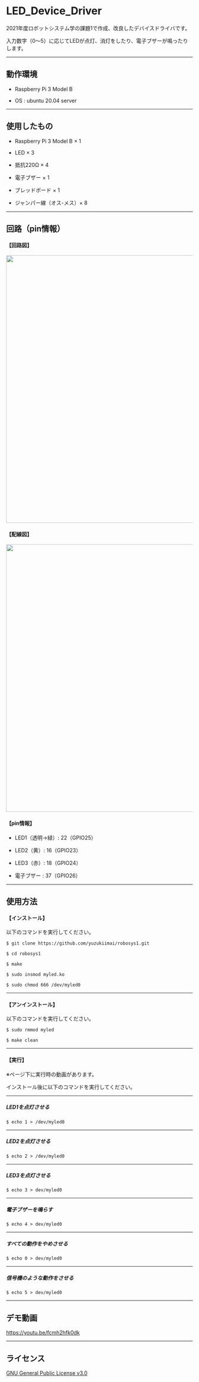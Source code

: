 # LED_Device_Driver
2021年度ロボットシステム学の課題1で作成、改良したデバイスドライバです。

入力数字（0～5）に応じてLEDが点灯、消灯をしたり、電子ブザーが鳴ったりします。

___


## 動作環境

- Raspberry Pi 3 Model B

- OS  :  ubuntu 20.04 server
 
___

## 使用したもの
- Raspberry Pi 3 Model B × 1

- LED × 3

- 抵抗220Ω × 4

- 電子ブザー × 1

- ブレッドボード × 1

- ジャンパー線（オス-メス）× 8

___

## 回路（pin情報）


#### 【回路図】

<img src  = "https://user-images.githubusercontent.com/91650008/144912159-ec126848-0681-443c-99b2-59fa71b34b65.png" width = "720">


#### 【配線図】

<img src = "https://user-images.githubusercontent.com/91650008/144731640-5d044429-6040-48c6-9af8-e005f0324029.JPG" width = "720">


#### 【pin情報】
  
  
- LED1（透明→緑）:  22（GPIO25）

- LED2（黄）:  16（GPIO23）

- LED3（赤）:  18（GPIO24）

- 電子ブザー :  37（GPIO26）

___



## 使用方法

#### 【インストール】
以下のコマンドを実行してください。

```
$ git clone https://github.com/yuzukiimai/robosys1.git

$ cd robosys1

$ make

$ sudo insmod myled.ko

$ sudo chmod 666 /dev/myled0
```
___

#### 【アンインストール】
以下のコマンドを実行してください。

```
$ sudo rmmod myled

$ make clean
```
___

#### 【実行】

 ※ページ下に実行時の動画があります。
 
 インストール後に以下のコマンドを実行してください。
 ___
 
 
##### LED1を点灯させる
```
$ echo 1 > /dev/myled0
```
___

##### LED2を点灯させる
```
$ echo 2 > /dev/myled0
```
___

##### LED3を点灯させる
```
$ echo 3 > dev/myled0
```
___

##### 電子ブザーを鳴らす
```
$ echo 4 > dev/myled0
```
___

##### すべての動作をやめさせる
```
$ echo 0 > dev/myled0
```
___

##### 信号機のような動作をさせる
```
$ echo 5 > dev/myled0
```
___


## デモ動画

https://youtu.be/fcmh2hfk0dk


___

## ライセンス
  [GNU General Public License v3.0](https://github.com/yuzukiimai/robosys1/blob/master/COPYING)
